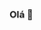 ### Olá 🦋

<!--
**milena-ribeiro/milena-ribeiro** is a ✨ _special_ ✨ repository because its `README.md` (this file) appears on your GitHub profile.

Here are some ideas to get you started:


![Milena-Ribeiro's GitHub stats](https://github-readme-stats.vercel.app/api?username=milena-ribeiro&show_icons=true&theme=panda)
